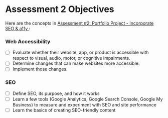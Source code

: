 # Assessment 2 Objectives

Here are the concepts in [Assessment #2: Portfolio Project - Incorporate SEO & a11y
](../projects/portfolio/portfolio-webpage-2.md):

### Web Accessibility
- [ ] Evaluate whether their website, app, or product is accessible with respect to visual, audio, motor, or cognitive impairments.
- [ ] Determine changes that can make websites more accessible.
- [ ] Implement those changes.

### SEO
- [ ] Define SEO, its purpose, and how it works
- [ ] Learn a few tools (Google Analytics, Google Search Console, Google My Business) to measure and experiment with SEO and site performance
- [ ] Learn the basics of creating SEO-friendly content
